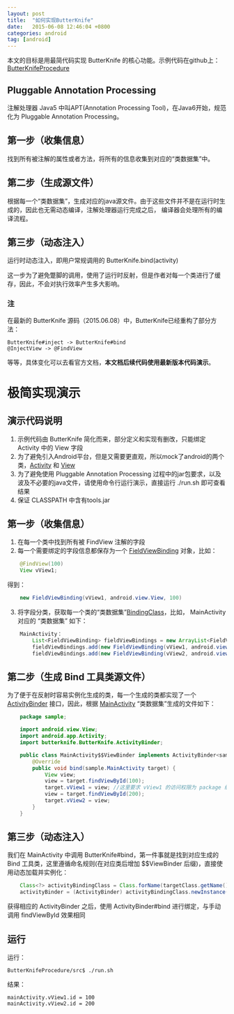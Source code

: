 ```yaml
---
layout: post
title:  "如何实现ButterKnife"
date:   2015-06-08 12:46:04 +0800
categories: android
tag: [android]
---
```

本文的目标是用最简代码实现 ButterKnife 的核心功能。示例代码在github上： [ButterKnifeProcedure](https://github.com/xesam/ButterKnifeProcedure)

## Pluggable Annotation Processing

注解处理器
Java5 中叫APT(Annotation Processing Tool)，在Java6开始，规范化为 Pluggable Annotation Processing。

## 第一步（收集信息）
找到所有被注解的属性或者方法，将所有的信息收集到对应的“类数据集”中。

## 第二步（生成源文件）
根据每一个“类数据集”，生成对应的java源文件。由于这些文件并不是在运行时生成的，因此也无需动态编译，注解处理器运行完成之后，
编译器会处理所有的编译流程。

## 第三步（动态注入）
运行时动态注入，即用户常规调用的 ButterKnife.bind(activity)

这一步为了避免蹩脚的调用，使用了运行时反射，但是作者对每一个类进行了缓存，因此，不会对执行效率产生多大影响。

### 注
在最新的 ButterKnife 源码（2015.06.08）中，ButterKnife已经重构了部分方法：

    ButterKnife#inject -> ButterKnife#bind
    @InjectView -> @FindView

等等，具体变化可以去看官方文档，**本文档后续代码使用最新版本代码演示**。

# 极简实现演示

## 演示代码说明

1. 示例代码由 ButterKnife 简化而来，部分定义和实现有删改，只能绑定 Activity 中的 View 字段
2. 为了避免引入Android平台，但是又需要更直观，所以mock了android的两个类，[Activity](./android/app/Activity.java) 和 [View](./android/view/View.java)
3. 为了避免使用 Pluggable Annotation Processing 过程中的jar包要求，以及波及不必要的java文件，请使用命令行运行演示，直接运行 ./run.sh 即可查看结果
4. 保证 CLASSPATH 中含有tools.jar

## 第一步（收集信息）

1. 在每一个类中找到所有被 FindView 注解的字段
2. 每一个需要绑定的字段信息都保存为一个 [FieldViewBinding](./butterknife/internal/FieldViewBinding.java) 对象，比如：

```java
    @FindView(100)
    View vView1;
```

得到：

```java
    new FieldViewBinding(vView1, android.view.View, 100)
```

3. 将字段分类，获取每一个类的“类数据集”[BindingClass](./butterknife/internal/BindingClass.java)，比如， MainActivity 对应的 “类数据集” 如下：

```java
    MainActivity：
        List<FieldViewBinding> fieldViewBindings = new ArrayList<FieldViewBinding>();
        fieldViewBindings.add(new FieldViewBinding(vView1, android.view.View, 100))
        fieldViewBindings.add(new FieldViewBinding(vView2, android.view.View, 200))
```

## 第二步（生成 Bind 工具类源文件）

为了便于在反射时容易实例化生成的类，每一个生成的类都实现了一个 [ActivityBinder<T extends Activity>](./butterknife/internal/ButterKnifeProcessor.java) 接口，因此，根据 [MainActivity](./sample/MainActivity) “类数据集”生成的文件如下：

```java
    package sample;

    import android.view.View;
    import android.app.Activity;
    import butterknife.ButterKnife.ActivityBinder;

    public class MainActivity$$ViewBinder implements ActivityBinder<sample.MainActivity> {
        @Override
        public void bind(sample.MainActivity target) {
            View view;
            view = target.findViewById(100);
            target.vView1 = view; //这里要求 vView1 的访问权限为 package 级别
            view = target.findViewById(200);
            target.vView2 = view;
        }
    }
```

## 第三步（动态注入）
我们在 MainActivity 中调用 ButterKnife#bind，第一件事就是找到对应生成的 Bind 工具类，这里遵循命名规则(在对应类后增加 $$ViewBinder 后缀)，直接使用动态加载并实例化：

```java
    Class<?> activityBindingClass = Class.forName(targetClass.getName() + ButterKnifeProcessor.SUFFIX);
    activityBinder = (ActivityBinder) activityBindingClass.newInstance();
```

获得相应的 ActivityBinder 之后，使用 ActivityBinder#bind 进行绑定，与手动调用 findViewById 效果相同


## 运行

运行：

    ButterKnifeProcedure/src$ ./run.sh

结果：

    mainActivity.vView1.id = 100
    mainActivity.vView2.id = 200


